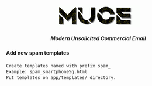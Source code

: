 <p align="center">
  <img src="app/static/images/muce-banner.gif" >
</a></p>
<h5 align="center">Modern Unsolicited Commercial Email</h5>

#### Add new spam templates
```
Create templates named with prefix spam_
Example: spam_smartphone5g.html
Put templates on app/templates/ directory.
```
